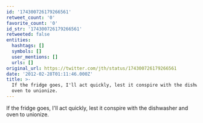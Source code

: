 ```yaml
---
id: '174300726179266561'
retweet_count: '0'
favorite_count: '0'
id_str: '174300726179266561'
retweeted: false
entities:
  hashtags: []
  symbols: []
  user_mentions: []
  urls: []
original_url: https://twitter.com/jth/status/174300726179266561
date: '2012-02-28T01:11:46.000Z'
title: >-
  If the fridge goes, I'll act quickly, lest it conspire with the dishwasher and
  oven to unionize.
---
```


If the fridge goes, I'll act quickly, lest it conspire with the dishwasher and oven to unionize.